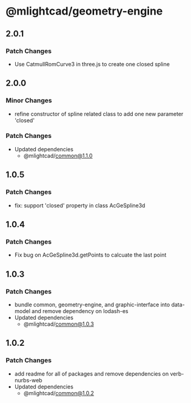 # @mlightcad/geometry-engine

## 2.0.1

### Patch Changes

- Use CatmullRomCurve3 in three.js to create one closed spline

## 2.0.0

### Minor Changes

- refine constructor of spline related class to add one new parameter 'closed'

### Patch Changes

- Updated dependencies
  - @mlightcad/common@1.1.0

## 1.0.5

### Patch Changes

- fix: support 'closed' property in class AcGeSpline3d

## 1.0.4

### Patch Changes

- Fix bug on AcGeSpline3d.getPoints to calcuate the last point

## 1.0.3

### Patch Changes

- bundle common, geometry-engine, and graphic-interface into data-model and remove dependency on lodash-es
- Updated dependencies
  - @mlightcad/common@1.0.3

## 1.0.2

### Patch Changes

- add readme for all of packages and remove dependencies on verb-nurbs-web
- Updated dependencies
  - @mlightcad/common@1.0.2
